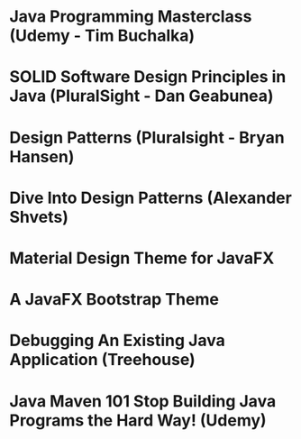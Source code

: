 # Java Programming Masterclass (Udemy - Tim Buchalka)  
# SOLID Software Design Principles in Java (PluralSight - Dan Geabunea)  
# Design Patterns (Pluralsight - Bryan Hansen)
# Dive Into Design Patterns (Alexander Shvets)
# Material Design Theme for JavaFX
# A JavaFX Bootstrap Theme
# Debugging An Existing Java Application (Treehouse)
# Java Maven 101 Stop Building Java Programs the Hard Way! (Udemy)


